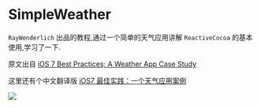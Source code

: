 # SimpleWeather
`RayWenderlich` 出品的教程,通过一个简单的天气应用讲解 `ReactiveCocoa` 的基本使用,学习了一下.

原文出自 [iOS 7 Best Practices; A Weather App Case Study](http://www.raywenderlich.com/55384/ios-7-best-practices-part-1)

这里还有个中文翻译版 [iOS7 最佳实践：一个天气应用案例](http://blog.jobbole.com/62488/)

![](https://github.com/949478479/Learning-Notes/blob/master/SimpleWeather-screenshot/SimpleWeather.gif)

